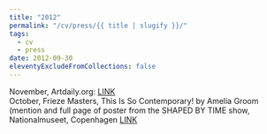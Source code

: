```yaml
---
title: "2012"
permalink: "/cv/press/{{ title | slugify }}/"
tags:
  - cv
  - press
date: 2012-09-30
eleventyExcludeFromCollections: false
---
```


November, Artdaily.org: [LINK](http://www.artdaily.org/index.asp?int_sec=11&int_new=59034)<br/>
October, Frieze Masters, This Is So Contemporary! by Amelia Groom (mention and full page of poster from the SHAPED BY TIME show, Nationalmuseet, Copenhagen [LINK](http://ameliagroom.com/?p=1200%20June,%20New%20York%20Times,%20Travel%20section:%20http://frugaltraveler.blogs.nytimes.com/2012/08/24/scandinavia-on-125-aday/?nl=todaysheadlines&emc=edit_th_20120825)